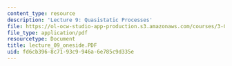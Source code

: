 ```yaml
---
content_type: resource
description: 'Lecture 9: Quasistatic Processes'
file: https://ol-ocw-studio-app-production.s3.amazonaws.com/courses/3-00-thermodynamics-of-materials-fall-2002/fd6cb3968c7193c9946a6e785c9d335e_lecture_09_oneside.PDF
file_type: application/pdf
resourcetype: Document
title: lecture_09_oneside.PDF
uid: fd6cb396-8c71-93c9-946a-6e785c9d335e
---
```

